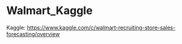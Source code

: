 # Walmart_Kaggle
 Kaggle: https://www.kaggle.com/c/walmart-recruiting-store-sales-forecasting/overview
